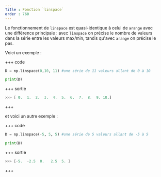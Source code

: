 ```yaml
---
Title : Fonction `linspace`
order : 760
---
```



Le fonctionnement de `linspace` est quasi-identique à celui de `arange` avec une différence principale : avec `linspace` on précise le nombre de valeurs dans la série entre les valeurs max/min, tandis qu'avec `arange` on précise le pas. 

Voici un exemple : 

+++ code
```python
D = np.linspace(0,10, 11) #une série de 11 valeurs allant de 0 à 10

print(D)
```
+++ sortie
```python
>>> [ 0.  1.  2.  3.  4.  5.  6.  7.  8.  9. 10.]
```
+++

et voici un autre exemple : 

+++ code
```python
D = np.linspace(-5, 5, 5) #une série de 5 valeurs allant de -5 à 5

print(D)
```
+++ sortie
```python
>>> [-5.  -2.5  0.   2.5  5. ]
```
+++

